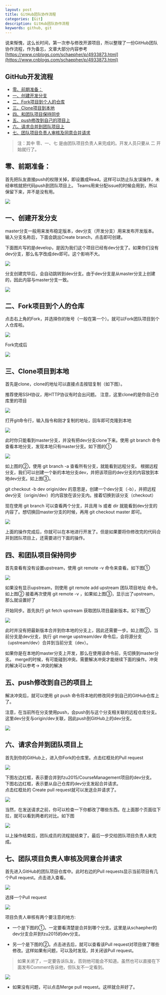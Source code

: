 ```yaml
---
layout: post
title: GitHub团队协作流程
categories: [Git]
description: GitHub团队协作流程
keywords: github, git
---
```


说来惭愧，这么长时间，第一次参与修改开源项目，所以整理了一份GitHub团队协作流程，作为备忘，文章大部分内容参考[https://www.cnblogs.com/schaepher/p/4933873.html](https://www.cnblogs.com/schaepher/p/4933873.html)

<!-- TOC -->
## GitHub开发流程

- [零、前期准备：](#零前期准备)
- [一、创建开发分支](#一创建开发分支)
- [二、Fork项目到个人的仓库](#二fork项目到个人的仓库)
- [三、Clone项目到本地](#三clone项目到本地)
- [四、和团队项目保持同步](#四和团队项目保持同步)
- [五、push修改到自己的项目上](#五push修改到自己的项目上)
- [六、请求合并到团队项目上](#六请求合并到团队项目上)
- [七、团队项目负责人审核及同意合并请求](#七团队项目负责人审核及同意合并请求)

 

> 注：其中 零、一、七 是由团队项目负责人来完成的。开发人员只要从 二 开始就行了。

## 零、前期准备：

首先把队友直接push的权限关掉，即设置成Read。这样可以防止队友误操作，未经审核就把代码push到团队项目上。
Teams用来分配issue的时候会用到，所以保留下来，并不是没有用。

![](https://img-blog.csdnimg.cn/20181125200227544.png)

## 一、创建开发分支

master分支一般用来发布稳定版本，dev分支（开发分支）用来发布开发版本。
输入分支名称后，下面会跳出Create branch，点击即可创建。

下面图片写的是develop，是因为我们这个项目已经有dev分支了。如果你们没有dev分支，那么名字改成dev即可。这个影响不大。

![](https://img-blog.csdnimg.cn/20181125200339413.png)

分支创建完毕后，会自动跳转到dev分支。由于dev分支是从master分支上创建的，因此内容与master分支一致。

![](https://img-blog.csdnimg.cn/20181125200422726.png)

## 二、Fork项目到个人的仓库

点击右上角的Fork，并选择你的账号（一般在第一个）。就可以Fork团队项目到个人仓库啦。

![](https://img-blog.csdnimg.cn/20181125200449418.png)

Fork完成后

![](https://img-blog.csdnimg.cn/20181125200507561.png)

## 三、Clone项目到本地

首先是clone，clone的地址可以直接点击按钮复制（如下图）。

推荐使用SSH协议，用HTTP协议有时会出问题。
注意，这里clone的是你自己仓库里的项目

![](https://img-blog.csdnimg.cn/20181125200539632.png)

打开git命令行，输入指令和刚才复制的地址，回车即可克隆到本地

![](https://img-blog.csdnimg.cn/20181125200554829.png)

此时你只能看到master分支，并没有把dev分支clone下来。使用 git branch 命令查看本地分支，发现本地只有master分支。如下图的①

![](https://img-blog.csdnimg.cn/20181125200612922.png)

如上图的②，使用 git branch -a 查看所有分支，就能看到远程分支。
根据远程分支，我们可以创建一个新的本地分支dev，并把该项目的dev分支的内容放到本地dev分支。如上图③。

git checkout -b dev origin/dev 的意思是，创建一个dev分支（-b），并把远程dev分支（origin/dev）的内容放在该分支内。接着切换到该分支（checkout）

现在使用 git branch 可以查看两个分支，并且用 ls 或者 dir 就能看到dev分支的内容了。想切换回master分支的时候，再用 git checkout master 即可。

![](https://img-blog.csdnimg.cn/20181125200654531.png)

上面的操作完成后，你就可以在本地进行开发了。但是如果要将你修改完的代码合并到团队项目上，还需要进行下面的操作。

## 四、和团队项目保持同步

首先查看有没有设置upstream，使用 git remote -v 命令来查看。如下图①

![](https://img-blog.csdnimg.cn/20181125200737860.png)

如果没有显示upstream，则使用 git remote add upstream 团队项目地址 命令。如上图②
接着再次使用 git remote -v ，如果如上图③，显示出了upstream，那么就设置好了

开始同步。首先执行 git fetch upstream 获取团队项目最新版本。如下图①

![](https://img-blog.csdnimg.cn/20181125200757346.png?x-oss-process=image/watermark,type_ZmFuZ3poZW5naGVpdGk,shadow_10,text_aHR0cHM6Ly9ibG9nLmNzZG4ubmV0L0FsbGFuSGFv,size_16,color_FFFFFF,t_70)

此时并没有把最新版本合并到你本地的分支上，因此还需要一步。如上图②，当前分支是dev分支，执行 git merge upstream/dev 命令后，会将源分支（upstream/dev）合并到当前分支（dev）。

如果你是在本地的master分支上开发，那么在使用该命令前，先切换到master分支。
merge的时候，有可能碰到冲突。需要解决冲突才能继续下面的操作。冲突的解决可以参考→ 冲突的解决

## 五、push修改到自己的项目上

解决冲突后，就可以使用 git push 命令将本地的修改同步到自己的GitHub仓库上了。

注意，在当前所在分支使用push，会push到与这个分支相关联的远程仓库分支。这里dev分支与origin/dev关联，因此push到GitHub上的dev分支。

![](https://img-blog.csdnimg.cn/20181125200830854.png)

## 六、请求合并到团队项目上

首先到你的GitHub上，进入你Fork的仓库里。点击红框处的Pull request

![](https://img-blog.csdnimg.cn/20181125200854602.png?x-oss-process=image/watermark,type_ZmFuZ3poZW5naGVpdGk,shadow_10,text_aHR0cHM6Ly9ibG9nLmNzZG4ubmV0L0FsbGFuSGFv,size_16,color_FFFFFF,t_70)

下图左边红框，表示要合并到fzu2015/CourseManagement项目的dev分支。  
下图右边红框，表示要从自己仓库的dev分支发起合并请求。   
点击红框处的 Create pull request就可以发送合并请求了。   

![](https://img-blog.csdnimg.cn/20181125200910662.png?x-oss-process=image/watermark,type_ZmFuZ3poZW5naGVpdGk,shadow_10,text_aHR0cHM6Ly9ibG9nLmNzZG4ubmV0L0FsbGFuSGFv,size_16,color_FFFFFF,t_70)

当然，在发送请求之前，你可以检查一下你都改了哪些东西。在上面那个页面往下拉，就可以看到两者的对比。如下图

![](https://img-blog.csdnimg.cn/20181125200928182.png?x-oss-process=image/watermark,type_ZmFuZ3poZW5naGVpdGk,shadow_10,text_aHR0cHM6Ly9ibG9nLmNzZG4ubmV0L0FsbGFuSGFv,size_16,color_FFFFFF,t_70)

以上操作结束后，团队成员的流程就结束了。最后一步交给团队项目负责人来完成。

## 七、团队项目负责人审核及同意合并请求

首先进入GitHub的团队项目仓库中。此时右边的Pull requests显示当前项目有几个Pull request。点击进入查看。

![](https://img-blog.csdnimg.cn/20181125200958607.png?x-oss-process=image/watermark,type_ZmFuZ3poZW5naGVpdGk,shadow_10,text_aHR0cHM6Ly9ibG9nLmNzZG4ubmV0L0FsbGFuSGFv,size_16,color_FFFFFF,t_70)

选择一个Pull request

![](https://img-blog.csdnimg.cn/2018112520101340.png?x-oss-process=image/watermark,type_ZmFuZ3poZW5naGVpdGk,shadow_10,text_aHR0cHM6Ly9ibG9nLmNzZG4ubmV0L0FsbGFuSGFv,size_16,color_FFFFFF,t_70)

项目负责人审核有两个要注意的地方:

* 一个是下图的①。一定要看清楚是合并到哪个分支。这里是从schaepher的dev分支合并到fzu2015的dev分支。

* 另一个是下图的②。点击进去后，就可以查看该Pull request对项目做了哪些修改。这样如果有问题，可以及时发现，并关闭该Pull request。

> 如果关闭了，一定要告诉队友，否则他可能会不知道。虽然也可以直接在下面发布Comment告诉他，但队友不一定看到。

![](https://img-blog.csdnimg.cn/20181125201049841.png?x-oss-process=image/watermark,type_ZmFuZ3poZW5naGVpdGk,shadow_10,text_aHR0cHM6Ly9ibG9nLmNzZG4ubmV0L0FsbGFuSGFv,size_16,color_FFFFFF,t_70)

* 如果没有问题，可以点击Merge pull request。这样就合并好了。